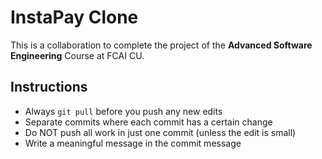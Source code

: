 # InstaPay Clone
This is a collaboration to complete the project of the **Advanced Software Engineering** Course at FCAI CU.

## Instructions
- Always `git pull` before you push any new edits  
- Separate commits where each commit has a certain change  
- Do NOT push all work in just one commit (unless the edit is small)  
- Write a meaningful message in the commit message  
